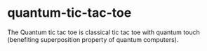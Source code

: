 # quantum-tic-tac-toe

The Quantum tic tac toe is classical tic tac toe with quantum touch (benefiting superposition property of quantum computers).
